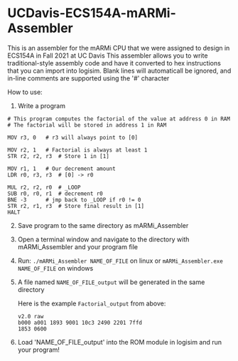 # UCDavis-ECS154A-mARMi-Assembler
This is an assembler for the mARMi CPU that we were assigned to design in ECS154A in Fall 2021 at UC Davis
This assembler allows you to write traditional-style assembly code and have it converted to hex instructions that you can import into logisim.
Blank lines will automaticall be ignored, and in-line comments are supported using the '#' character

How to use:
1. Write a program
```
# This program computes the factorial of the value at address 0 in RAM
# The factorial will be stored in address 1 in RAM

MOV r3, 0	# r3 will always point to [0]

MOV r2, 1	# Factorial is always at least 1
STR r2, r2, r3	# Store 1 in [1]

MOV r1, 1 	# Our decrement amount
LDR r0, r3, r3 	# [0] -> r0

MUL r2, r2, r0	# _LOOP
SUB r0, r0, r1	# decrement r0
BNE -3		# jmp back to _LOOP if r0 != 0
STR r2, r1, r3	# Store final result in [1] 
HALT
```
2. Save program to the same directory as mARMi_Assembler
3. Open a terminal window and navigate to the directory with mARMi_Assembler and your program file
4. Run:
    `./mARMi_Assembler NAME_OF_FILE` on linux or `mARMi_Assembler.exe NAME_OF_FILE` on windows
5. A file named `NAME_OF_FILE_output` will be generated in the same directory
    
    Here is the example `Factorial_output` from above:
    ```
    v2.0 raw
    b000 a001 1893 9001 10c3 2490 2201 7ffd 
    1853 0600 
    ```
6. Load 'NAME_OF_FILE_output' into the ROM module in logisim and run your program!
